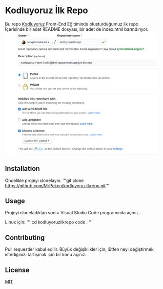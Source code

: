 # Kodluyoruz İlk Repo

Bu repo [Kodluyoruz](https://kodluyoruz.org/) Front-End Eğitiminde oluşturduğumuz ilk repo. İçerisinde bir adet README dosyası, bir adet de index.html barındırıyor.
![ProjeResmi](github.png)

## Installation

Öncelikle projeyi clonelayın. 
'''git clone https://github.com/MrPeken/kodluyoruzilkrepo.git'''

## Usage

Projeyi cloneladıktan sonra Visual Studio Code programında açınız.

Linux için:
''' 
cd kodluyoruzilkrepo
code .
'''

## Contributing

Pull requestler kabul edilir. Büyük değişiklikler için, lütfen neyi değiştirmek istediğinizi tartışmak için bir konu açınız.

## License

[MIT](https://choosealicense.com/licenses/mit/)